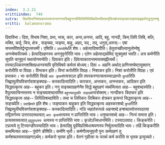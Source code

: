 ```yaml
---
index:  3.2.21
vrittiindex:  749
sutra:  दिवाविभानिशाप्रबाभास्कारान्तानन्तादिबहुनान्दीकिंलिपिलिबिबलिभक्तिकर्तृचित्रक्षेत्रसङ्ख्याजङ्घाबाह्वहर्यत्तद्धनुररुष्षु
vritti:  balamanorama 
---
```


दिवाविभा। दिवा, विभाष निशा, प्रभा, भास्, कार, अन्त,अनन्त, आदि, बहु, नानदी, किम् लिपि लिबि, बलि, भक्ति, कर्तृ, चित्र, क्षेत्र , सङ्ख्या, जङ्घा, बाहु, अहर्, यद् , तद्, धनुस्,अरुस्-- एषां सप्तमविंशतेर्द्वन्द्वात्सप्तमी। एष्विति। `उपपदेष्वि`ति शेषः। अहेत्यादिष्वपीति। हेतुताच्छील्यानुलोम्येषु अगम्येष्वपीत्यर्थः। हेत्वादिग्रहणस्य अननुवृत्तेरिति भावः। एतेन अहेत्वाद्यर्थमिदं सूत्रमुक्तं भवति। अत्र कर्मणीति सुपति चानुवृत्तं यथायोगमन्वेति। दिवाकर इति। दिवेत्याकारान्तमव्ययमह्नीत्यर्थे। तस्याऽधिकरणशक्तिप्रधानस्यापि वृत्तिविषये कर्मत्वं बोध्यम्। दिवा = अहनि अर्थात् प्राणिनश्चेष्टायुक्तान् करोतीति वा विग्रहः। विभाकर इति। विभां करोतीति विग्रहः। निशाकर इति। निशां करोतीति विग्रहः। एवं प्रभाकरः। भाः करोतीति विग्रहे `अतः कृकमी`त्यत्राऽत इति तपरकरणात्सत्वस्याऽप्राप्तेः `कुप्वो`रिति जिह्वामूलीयविसर्गावाशङ्क्याह-- कस्कादित्वादिति। कारकरः, अन्तकरः, अनन्तकरः, आदिकर इति सिद्धवत्कृत्य आह-- बहुकर इति। ननु सङ्ख्याग्रहणेनैव सिद्धे बहुग्रहणं व्यर्थमित्यत आह-- बहुशब्दस्येति। वैपुल्यवाचिनस्तस्य न सङ्ख्याशब्दत्वमित `बहुगमवतुडति सङ्ख्ये`त्यत्रोक्तम्। नान्दीकरः किह्कर इति सिद्धवत्कृत्य आह-- लिपिलिशब्दाविति। तथा च लिपिकरः लिबिकरः क्षेत्रकर इत्यन्तं सिद्धवत्कृत्य आह-- सङ्ख्येति। `उदाह्रियते` इति शेषः। जङ्घाकरः बाहुकर इति सिद्धवत्कृत्य अहस्करशब्दे `कुप्वो`रिति जिह्वामूलीयविसर्गावाशङ्क्याह-- कस्कादित्वादिति। नञि जहातेरुत्पन्ने अहन्शब्दे हन्शब्दस्योत्तरपदतया तद्विसर्गस्य उत्तरपदस्थत्वात् `अतः कृकमी`त्यस्य न प्राप्तिरिति भावः। धनुष्करशब्दे आह-- नित्यं समास इति। प्रत्ययवयवत्वात् `इदुदुपधस्य चे`त्यस्य न प्राप्तिरिति भावः। कृञोऽज्विधानमिति। टस्याऽपवादः। किङ्करेति। टप्रत्यये तु टित्त्वान्ङीपस्यादिति भावः। हेत्वादिषु पूर्वविप्रतिषेधाश्रयणस्य निर्मूलत्वादिति भावः। तर्हि किङ्करीति कथमित्यत आह-- पुंयोगे ङीषिति। कर्मणि भृतौ। कर्मणीत्यनुवृत्तौ पुनः कर्मग्रहणं तु कर्मशब्दस्वरूपग्रहणाऽर्थम्। कर्मकरो भृतक इति। वेतनं गृहीत्वा यः परार्थ कर्म करोति स भृतक इत्युच्यते।

